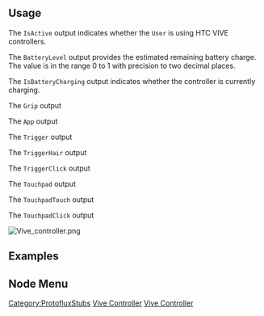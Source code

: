 <languages></languages>

## Usage

The `IsActive` output indicates whether the `User` is using HTC VIVE
controllers.

The `BatteryLevel` output provides the estimated remaining battery
charge. The value is in the range 0 to 1 with precision to two decimal
places.

The `IsBatteryCharging` output indicates whether the controller is
currently charging.

The `Grip` output

The `App` output

The `Trigger` output

The `TriggerHair` output

The `TriggerClick` output

The `Touchpad` output

The `TouchpadTouch` output

The `TouchpadClick` output

![](Vive_controller.png "Vive_controller.png")

## Examples

## Node Menu

[Category:ProtofluxStubs](Category:ProtofluxStubs "wikilink") [Vive
Controller](Category:Protoflux{{#translation:}} "wikilink") [Vive
Controller](Category:Protoflux:Input_Devices:Controllers{{#translation:}} "wikilink")